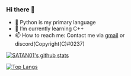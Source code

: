 ### Hi there 👋


- 🔭 Python is my primary language
- 🌱 I’m currently learning C++
- 📫 How to reach me: Contact me via [gmail](https://mail.google.com/mail/u/0/?fs=1&to=shouryasinha001@gmail.com&su=&tf=cm) or discord(Copyright(C)#0237)

[![SATAN01's github stats](https://github-readme-stats.vercel.app/api?username=SATAN01&count_private=true&show_icons=true&theme=radical&hide_rank=false)](https://github.com/SATAN01/github-readme-stats)

[![Top Langs](https://github-readme-stats.vercel.app/api/top-langs/?username=SATAN01)](https://github.com/SATAN01/github-readme-stats)

